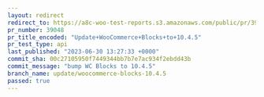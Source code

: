 ```yaml
---
layout: redirect
redirect_to: https://a8c-woo-test-reports.s3.amazonaws.com/public/pr/39048/api/index.html
pr_number: 39048
pr_title_encoded: "Update+WooCommerce+Blocks+to+10.4.5"
pr_test_type: api
last_published: "2023-06-30 13:27:33 +0000"
commit_sha: 00c27105950f7449344bb7b7e7ac934f2ebdd43b
commit_message: "bump WC Blocks to 10.4.5"
branch_name: update/woocommerce-blocks-10.4.5
passed: true
---
```

